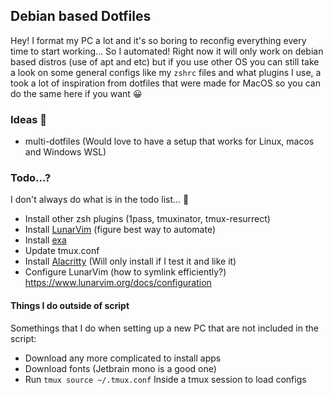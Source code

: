 ## Debian based Dotfiles

Hey! I format my PC a lot and it's so boring to reconfig everything every time to start working... So I automated! Right now it will only work on debian based distros (use of apt and etc) but if you use other OS you can still take a look on some general configs like my `zshrc` files and what plugins I use, a took a lot of inspiration from dotfiles that were made for MacOS so you can do the same here if you want 😀

### Ideas 🚀

- multi-dotfiles (Would love to have a setup that works for Linux, macos and Windows WSL)

### Todo...?

I don't always do what is in the todo list... 🥲

- Install other zsh plugins (1pass, tmuxinator, tmux-resurrect)
- Install [LunarVim](https://www.lunarvim.org/docs/installation) (figure best way to automate)
- Install [exa](https://the.exa.website/#installation)
- Update tmux.conf
- Install [Alacritty](https://github.com/alacritty/alacritty) (Will only install if I test it and like it)
- Configure LunarVim (how to symlink efficiently?) https://www.lunarvim.org/docs/configuration

#### Things I do outside of script

Somethings that I do when setting up a new PC that are not included in the script:

- Download any more complicated to install apps
- Download fonts (Jetbrain mono is a good one)
- Run `tmux source ~/.tmux.conf` Inside a tmux session to load configs
